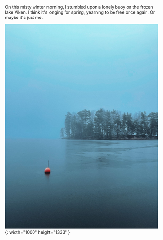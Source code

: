 ---
---

On this misty winter morning, I stumbled upon a lonely buoy on the frozen lake Viken. I think it's longing for spring, yearning to be free once again. Or maybe it's just me.

![A misty, cold view over a frozen lake. Trees partly covered in snow. In the foreground, a lonely red buoy is stuck in the ice.](/images/buoy.jpg){: width="1000" height="1333" }

